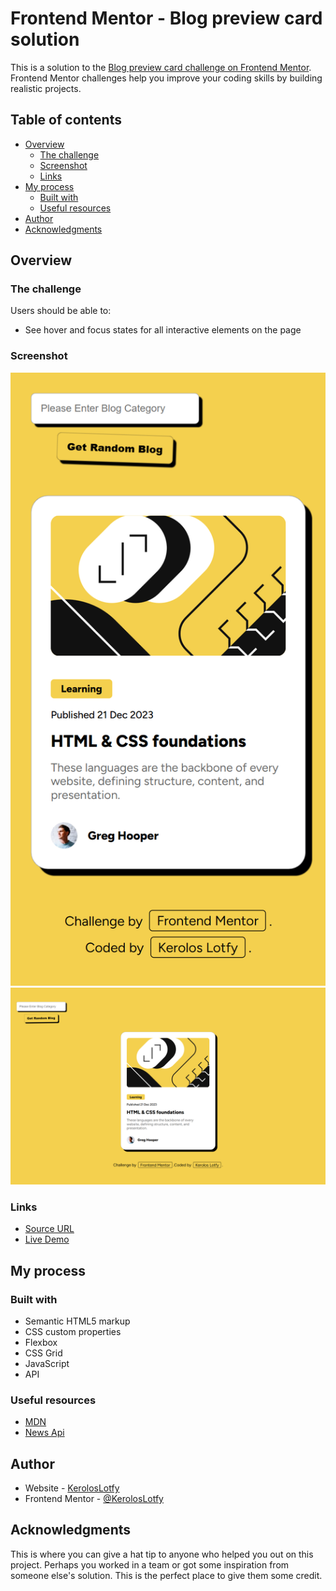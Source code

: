 # Frontend Mentor - Blog preview card solution

This is a solution to the [Blog preview card challenge on Frontend Mentor](https://www.frontendmentor.io/challenges/blog-preview-card-ckPaj01IcS). Frontend Mentor challenges help you improve your coding skills by building realistic projects. 

## Table of contents

- [Overview](#overview)
  - [The challenge](#the-challenge)
  - [Screenshot](#screenshot)
  - [Links](#links)
- [My process](#my-process)
  - [Built with](#built-with)
  - [Useful resources](#useful-resources)
- [Author](#author)
- [Acknowledgments](#acknowledgments)



## Overview

### The challenge

Users should be able to:

- See hover and focus states for all interactive elements on the page

### Screenshot

![Mobile](./src/assets/design/127.0.0.1_5500_blog-preview-card_index.html(iPhone%20SE).png)
![Desktop](./src/assets/design/127.0.0.1_5500_blog-preview-card_index.html(Nest%20Hub%20Max).png)

### Links

-  [Source URL](https://www.frontendmentor.io/challenges/blog-preview-card-ckPaj01IcS)
-  [Live Demo](https://keroloslotfy.github.io/Challenges/blog-preview-card)

## My process

### Built with

- Semantic HTML5 markup
- CSS custom properties
- Flexbox
- CSS Grid
- JavaScript
-  API


### Useful resources

- [MDN](https://developer.mozilla.org/en-US/)
- [News Api](https://newsapi.org/)



## Author

- Website - [KerolosLotfy](https://www.your-site.com)
- Frontend Mentor - [@KerolosLotfy](https://www.frontendmentor.io/profile/KerolosLotfy)

## Acknowledgments

This is where you can give a hat tip to anyone who helped you out on this project. Perhaps you worked in a team or got some inspiration from someone else's solution. This is the perfect place to give them some credit.